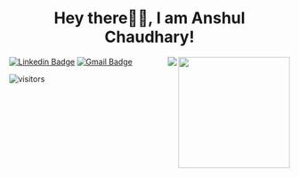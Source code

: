 <h1 align= "center"><b>Hey there🙋‍♂️, I am Anshul Chaudhary!</b></h1>

<img align='right' src='https://user-images.githubusercontent.com/5713670/87202985-820dcb80-c2b6-11ea-9f56-7ec461c497c3.gif' width='200"'>

<img align='right' src="https://github-readme-stats.vercel.app/api?username=anshul2910&show_icons=true">

[![Linkedin Badge](https://img.shields.io/badge/-anshul2910-blue?style=flat-square&logo=Linkedin&logoColor=white&link=https://www.linkedin.com/in/anshul2910/)](https://www.linkedin.com/in/anshul2910/) [![Gmail Badge](https://img.shields.io/badge/-2910anshul1997@gmail.com-c14438?style=flat-square&logo=Gmail&logoColor=white&link=mailto:2910anshul1997@gmail.com)](mailto:2910anshul1997@gmail.com)


![visitors](https://visitor-badge.glitch.me/badge?page_id=anshul2910.anshul2910)


